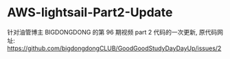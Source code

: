 # AWS-lightsail-Part2-Update
针对油管博主 BIGDONGDONG 的第 96 期视频 part 2 代码的一次更新, 原代码网址: https://github.com/bigdongdongCLUB/GoodGoodStudyDayDayUp/issues/2
